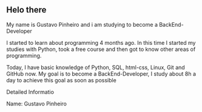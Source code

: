 ## Helo there
My name is Gustavo Pinheiro and i am studying to become a BackEnd-Developer

I started to learn about programming 4 months ago.
In this time I started my studies with Python, took a free course and then got to know other areas of programming.

Today, I have basic knowledge of Python, SQL, html-css, Linux, Git and GitHub now.
My goal is to become a BackEnd-Developer, I study about 8h a day to achieve this goal as soon as possible

Detailed Informatio

Name: Gustavo Pinheiro


<!---
pinheir0g/pinheir0g is a ✨ special ✨ repository because its `README.md` (this file) appears on your GitHub profile.
You can click the Preview link to take a look at your changes.
--->
